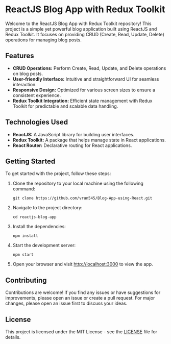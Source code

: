 
# ReactJS Blog App with Redux Toolkit

Welcome to the ReactJS Blog App with Redux Toolkit repository! This project is a simple yet powerful blog application built using ReactJS and Redux Toolkit. It focuses on providing CRUD (Create, Read, Update, Delete) operations for managing blog posts.

## Features

- **CRUD Operations:** Perform Create, Read, Update, and Delete operations on blog posts.
- **User-friendly Interface:** Intuitive and straightforward UI for seamless interaction.
- **Responsive Design:** Optimized for various screen sizes to ensure a consistent experience.
- **Redux Toolkit Integration:** Efficient state management with Redux Toolkit for predictable and scalable data handling.

## Technologies Used

- **ReactJS:** A JavaScript library for building user interfaces.
- **Redux Toolkit:** A package that helps manage state in React applications.
- **React Router:** Declarative routing for React applications.

## Getting Started

To get started with the project, follow these steps:

1. Clone the repository to your local machine using the following command:
   ```
   git clone https://github.com/vrun545/Blog-App-using-React.git
   ```

2. Navigate to the project directory:
   ```
   cd reactjs-blog-app
   ```

3. Install the dependencies:
   ```
   npm install
   ```

4. Start the development server:
   ```
   npm start
   ```

5. Open your browser and visit [http://localhost:3000](http://localhost:3000) to view the app.

## Contributing

Contributions are welcome! If you find any issues or have suggestions for improvements, please open an issue or create a pull request. For major changes, please open an issue first to discuss your ideas.

## License

This project is licensed under the MIT License - see the [LICENSE](LICENSE) file for details.

